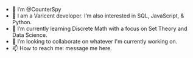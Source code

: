 - 👋 I’m @CounterSpy
- 👀 I am a Varicent developer.  I’m also interested in SQL, JavaScript, & Python.
- 🌱 I’m currently learning Discrete Math with a focus on Set Theory and Data Science.
- 💞️ I’m looking to collaborate on whatever I'm currently working on.
- 📫 How to reach me: message me here.

<!---
CounterSpy/CounterSpy is a ✨ special ✨ repository because its `README.md` (this file) appears on your GitHub profile.
You can click the Preview link to take a look at your changes.
--->
